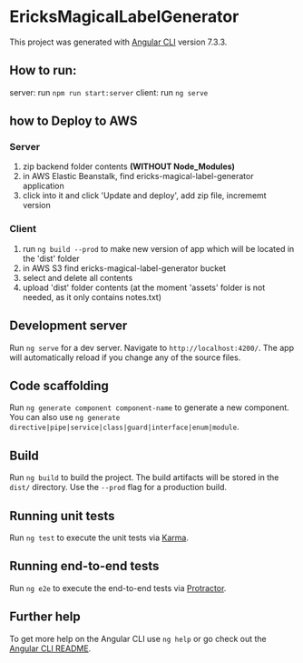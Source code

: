 # EricksMagicalLabelGenerator

This project was generated with [Angular CLI](https://github.com/angular/angular-cli) version 7.3.3.

## How to run:
server: run `npm run start:server`
client: run `ng serve`

## how to Deploy to AWS
### Server
1. zip backend folder contents **(WITHOUT Node_Modules)**
2. in AWS Elastic Beanstalk, find ericks-magical-label-generator application
3. click into it and click 'Update and deploy', add zip file, incrememt version

### Client
1. run `ng build --prod` to make new version of app which will be located in the 'dist' folder
2. in AWS S3 find ericks-magical-label-generator bucket
3. select and delete all contents
4. upload 'dist' folder contents (at the moment 'assets' folder is not needed, as it only contains notes.txt)

## Development server

Run `ng serve` for a dev server. Navigate to `http://localhost:4200/`. The app will automatically reload if you change any of the source files.

## Code scaffolding

Run `ng generate component component-name` to generate a new component. You can also use `ng generate directive|pipe|service|class|guard|interface|enum|module`.

## Build

Run `ng build` to build the project. The build artifacts will be stored in the `dist/` directory. Use the `--prod` flag for a production build.

## Running unit tests

Run `ng test` to execute the unit tests via [Karma](https://karma-runner.github.io).

## Running end-to-end tests

Run `ng e2e` to execute the end-to-end tests via [Protractor](http://www.protractortest.org/).

## Further help

To get more help on the Angular CLI use `ng help` or go check out the [Angular CLI README](https://github.com/angular/angular-cli/blob/master/README.md).
